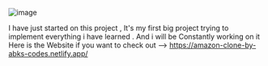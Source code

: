 ![image](https://github.com/user-attachments/assets/0170c49a-a72e-4aee-82e6-b73f194b2291)

I have just started on this project , It's my first big project trying to implement everything i have learned . And i will be
Constantly working on it 
Here is the Website if you want to check out --> https://amazon-clone-by-abks-codes.netlify.app/
